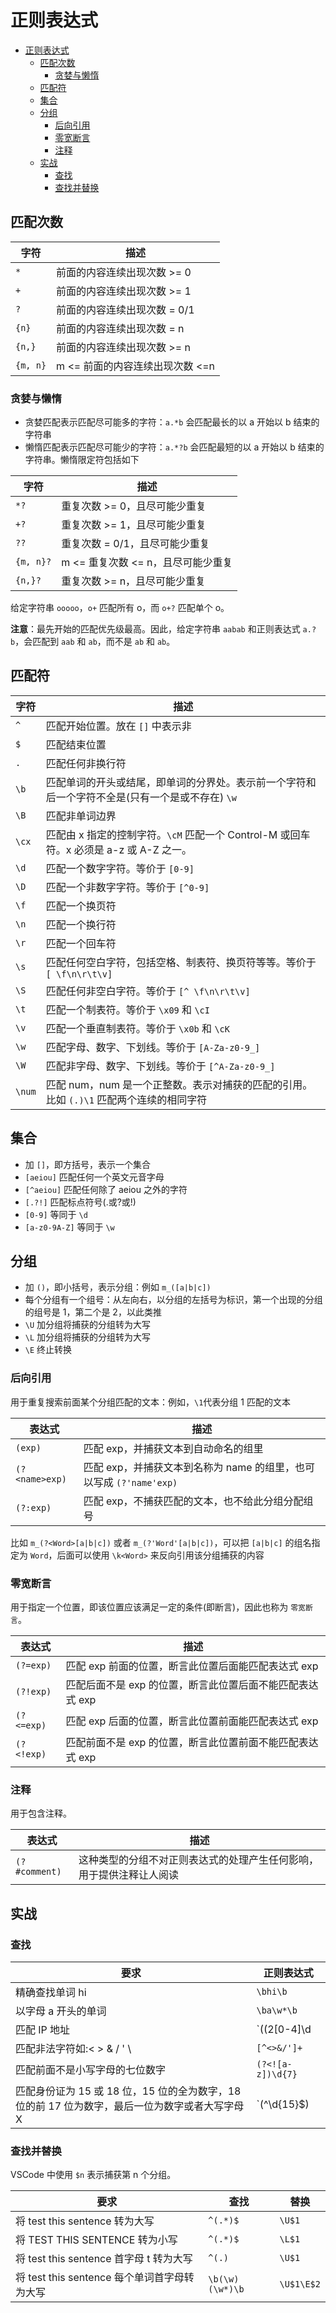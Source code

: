 # 正则表达式

- [正则表达式](#正则表达式)
  - [匹配次数](#匹配次数)
    - [贪婪与懒惰](#贪婪与懒惰)
  - [匹配符](#匹配符)
  - [集合](#集合)
  - [分组](#分组)
    - [后向引用](#后向引用)
    - [零宽断言](#零宽断言)
    - [注释](#注释)
  - [实战](#实战)
    - [查找](#查找)
    - [查找并替换](#查找并替换)

## 匹配次数

| 字符 | 描述 |
| --- | --- |
| `*` | 前面的内容连续出现次数 >= 0 |
| `+` | 前面的内容连续出现次数 >= 1 |
| `?` | 前面的内容连续出现次数 = 0/1 |
| `{n}` | 前面的内容连续出现次数 = n |
| `{n,}` | 前面的内容连续出现次数 >= n |
| `{m, n}` | m <= 前面的内容连续出现次数 <=n |

### 贪婪与懒惰

- 贪婪匹配表示匹配尽可能多的字符：`a.*b` 会匹配最长的以 a 开始以 b 结束的字符串
- 懒惰匹配表示匹配尽可能少的字符：`a.*?b` 会匹配最短的以 a 开始以 b 结束的字符串。懒惰限定符包括如下

| 字符 | 描述 |
| --- | --- |
| `*?` | 重复次数 >= 0，且尽可能少重复 |
| `+?` | 重复次数 >= 1，且尽可能少重复 |
| `??` | 重复次数 = 0/1，且尽可能少重复 |
| `{m, n}?` | m <= 重复次数 <= n，且尽可能少重复 |
| `{n,}?` | 重复次数 >= n，且尽可能少重复 |

给定字符串 `ooooo`，`o+` 匹配所有 o，而 `o+?` 匹配单个 o。

**注意**：最先开始的匹配优先级最高。因此，给定字符串 `aabab` 和正则表达式 `a.?b`，会匹配到 `aab` 和 `ab`，而不是 `ab` 和 `ab`。

## 匹配符

| 字符 | 描述 |
| --- | --- |
| `^` | 匹配开始位置。放在 `[]` 中表示非 |
| `$` | 匹配结束位置 |
| `.` | 匹配任何非换行符 |
| `\b` | 匹配单词的开头或结尾，即单词的分界处。表示前一个字符和后一个字符不全是(只有一个是或不存在) `\w`|
| `\B` | 匹配非单词边界 |
| `\cx` | 匹配由 x 指定的控制字符。`\cM` 匹配一个 Control-M 或回车符。x 必须是 a-z 或 A-Z 之一。 |
| `\d` | 匹配一个数字字符。等价于 `[0-9]` |
| `\D` | 匹配一个非数字字符。等价于 `[^0-9]` |
| `\f` | 匹配一个换页符 |
| `\n` | 匹配一个换行符 |
| `\r` | 匹配一个回车符 |
| `\s` | 匹配任何空白字符，包括空格、制表符、换页符等等。等价于 `[ \f\n\r\t\v]` |
| `\S` | 匹配任何非空白字符。等价于 `[^ \f\n\r\t\v]` |
| `\t` | 匹配一个制表符。等价于 `\x09` 和 `\cI` |
| `\v` | 匹配一个垂直制表符。等价于 `\x0b` 和 `\cK` |
| `\w` | 匹配字母、数字、下划线。等价于 `[A-Za-z0-9_]` |
| `\W` | 匹配非字母、数字、下划线。等价于 `[^A-Za-z0-9_]` |
| `\num` | 匹配 num，num 是一个正整数。表示对捕获的匹配的引用。比如 `(.)\1` 匹配两个连续的相同字符 |

## 集合

- 加 `[]`，即方括号，表示一个集合
- `[aeiou]` 匹配任何一个英文元音字母
- `[^aeiou]` 匹配任何除了 aeiou 之外的字符
- `[.?!]` 匹配标点符号(.或?或!)
- `[0-9]` 等同于 `\d`
- `[a-z0-9A-Z]` 等同于 `\w`

## 分组

- 加 `()`，即小括号，表示分组：例如 `m_([a|b|c])`
- 每个分组有一个组号：从左向右，以分组的左括号为标识，第一个出现的分组的组号是 1，第二个是 2，以此类推
- `\U` 加分组将捕获的分组转为大写
- `\L` 加分组将捕获的分组转为大写
- `\E` 终止转换

### 后向引用

用于重复搜索前面某个分组匹配的文本：例如，`\1`代表分组 1 匹配的文本

| 表达式 | 描述 |
| --- | --- |
| `(exp)` | 匹配 exp，并捕获文本到自动命名的组里 |
| `(?<name>exp)` | 匹配 exp，并捕获文本到名称为 name 的组里，也可以写成 `(?'name'exp)` |
| `(?:exp)` | 匹配 exp，不捕获匹配的文本，也不给此分组分配组号 |

比如 `m_(?<Word>[a|b|c])` 或者 `m_(?'Word'[a|b|c])`，可以把 `[a|b|c]` 的组名指定为 `Word`，后面可以使用 `\k<Word>` 来反向引用该分组捕获的内容

### 零宽断言

用于指定一个位置，即该位置应该满足一定的条件(即断言)，因此也称为 `零宽断言`。

| 表达式 | 描述 |
| --- | --- |
| `(?=exp)` | 匹配 exp 前面的位置，断言此位置后面能匹配表达式 exp |
| `(?!exp)` | 匹配后面不是 exp 的位置，断言此位置后面不能匹配表达式 exp |
| `(?<=exp)` | 匹配 exp 后面的位置，断言此位置前面能匹配表达式 exp |
| `(?<!exp)` | 匹配前面不是 exp 的位置，断言此位置前面不能匹配表达式 exp |

### 注释

用于包含注释。

| 表达式 | 描述 |
| --- | --- |
| `(?#comment)` | 这种类型的分组不对正则表达式的处理产生任何影响，用于提供注释让人阅读 |

## 实战

### 查找

| 要求 | 正则表达式 |
| --- | --- |
| 精确查找单词 hi | `\bhi\b` |
| 以字母 a 开头的单词 | `\ba\w*\b` |
| 匹配 IP 地址 | `((2[0-4]\d|25[0-5]|[01]?\d\d?)\.){3}(2[0-4]\d|25[0-5]|[01]?\d\d?)` |
| 匹配非法字符如:< > & / ' \ | `[^<>&/']+` |
| 匹配前面不是小写字母的七位数字 | `(?<![a-z])\d{7}` |
| 匹配身份证为 15 或 18 位，15 位的全为数字，18 位的前 17 位为数字，最后一位为数字或者大写字母 X | `(^\d{15}$)|(^\d{17}[0-9|X]$)` |

### 查找并替换

VSCode 中使用 `$n` 表示捕获第 n 个分组。

| 要求 | 查找 | 替换 |
| --- | --- | --- |
| 将 test this sentence 转为大写 | `^(.*)$` | `\U$1` |
| 将 TEST THIS SENTENCE 转为小写 | `^(.*)$` | `\L$1` |
| 将 test this sentence 首字母 t 转为大写 | `^(.)` | `\U$1` |
| 将 test this sentence 每个单词首字母转为大写 | `\b(\w)(\w*)\b` | `\U$1\E$2` |
